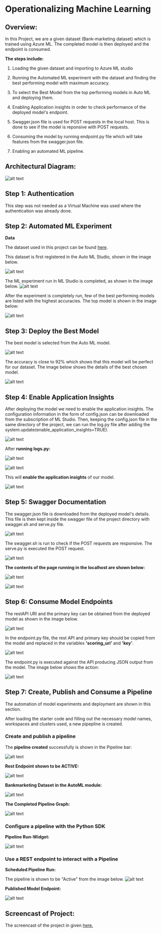 # Operationalizing Machine Learning

## **Overview:** 

In this Project, we are a given dataset (Bank-marketing dataset) which is trained using Azure ML. The completed model is then deployed and the endpoint is consumed.

**The steps include:**

1. Loading the given dataset and importing to Azure ML studio

2. Running the Automated ML experiment with the dataset and finding the best performing model with maximum accuracy.

3. To select the Best Model from the top performing models in Auto ML and deploying them.

4. Enabling Application insights in order to check performance of the deployed model's endpoint.

5. Swagger.json file is used for POST requests in the local host. This is done to see if the model is reponsive with POST requests.

6. Consuming the model by running endpoint.py file which will take features from the swagger.json file. 

7. Enabling an automated ML pipeline. 


## Architectural Diagram:

![alt text](https://github.com/eeraanjum13/Operationalizing_ML/blob/main/architectural-design.PNG)

## Step 1: Authentication

This step was not needed as a Virtual Machine was used where the authentication was already done.

## Step 2: Automated ML Experiment
**Data**

The dataset used in this project can be found [here](https://automlsamplenotebookdata.blob.core.windows.net/automl-sample-notebook-data/bankmarketing_train.csv).

This dataset is first registered in the Auto ML Studio, shown in the image below. 

![alt text](https://github.com/eeraanjum13/Operationalizing_ML/blob/main/registered-dataset.PNG)

The ML experiment run in ML Studio is completed, as shown in the image below.
![alt text](https://github.com/eeraanjum13/Operationalizing_ML/blob/main/auto-ml-completed.PNG)


After the experiment is completely run, few of the best performing models are listed with the highest accuracies. The top model is shown in the image below:

![alt text](https://github.com/eeraanjum13/Operationalizing_ML/blob/main/best-model.PNG)


## Step 3: Deploy the Best Model

The best model is selected from the Auto ML model. 

![alt text](https://github.com/eeraanjum13/Operationalizing_ML/blob/main/best-model.PNG)

The accuracy is close to 92% which shows that this model will be perfect for our dataset. The image below shows the 
details of the best chosen model.

![alt text](https://github.com/eeraanjum13/Operationalizing_ML/blob/main/step2-show-model.PNG)


## Step 4: Enable Application Insights

After deploying the model we need to enable the application insights. The configuration information in the form of config.json can 
be downloaded from the subscription of ML Studio. Then, keeping the config.json file in the same directory of the project, we can run the log.py file after adding
the system.update(enable_application_insights=TRUE). 


![alt text](https://github.com/eeraanjum13/Operationalizing_ML/blob/main/enable-app-insights.PNG)


After **running logs.py:**

![alt text](https://github.com/eeraanjum13/Operationalizing_ML/blob/main/logs1.PNG)

![alt text](https://github.com/eeraanjum13/Operationalizing_ML/blob/main/log2.PNG)

This will **enable the application insights** of our model. 

![alt text](https://github.com/eeraanjum13/Operationalizing_ML/blob/main/application-insights-enabled.PNG)


## Step 5: Swagger Documentation

The swagger.json file is downloaded from the deployed model's details. This file is then kept inside the swagger file of the project directory with
swagger.sh and serve.py file. 

![alt text](https://github.com/eeraanjum13/Operationalizing_ML/blob/main/swagger-uri.PNG)

The swagger.sh is run to check if the POST requests are responsive. The serve.py is executed the POST request.

![alt text](https://github.com/eeraanjum13/Operationalizing_ML/blob/main/bank-deploy.PNG)

**The contents of the page running in the localhost are shown below:**

![alt text](https://github.com/eeraanjum13/Operationalizing_ML/blob/main/contents-of-API.PNG)

![alt text](https://github.com/eeraanjum13/Operationalizing_ML/blob/main/healthy-status.PNG)

## Step 6: Consume Model Endpoints

The restAPI URI and the primary key can be obtained from the deployed model as shown in the image below.

![alt text](https://github.com/eeraanjum13/Operationalizing_ML/blob/main/model-get-restAPI.PNG)

In the endpoint.py file, the rest API and primary key should be copied from the model 
and replaced in the variables **'scoring_uri'** and **'key'**.

![alt text](https://github.com/eeraanjum13/Operationalizing_ML/blob/main/endpoint_s.PNG)

The endpoint.py is executed against the API producing JSON output from the model. The image below shows the 
action:

![alt text](https://github.com/eeraanjum13/Operationalizing_ML/blob/main/endpoint_output.PNG)


## Step 7: Create, Publish and Consume a Pipeline

The automation of model experiments and deployment are shown in this section.

After loading the starter code and filling out the necessary model names, workspaces and clusters used, a new pipepline is created. 


### Create and publish a pipeline

The **pipeline created** successfully is shown in the Pipeline bar:

![alt text](https://github.com/eeraanjum13/Operationalizing_ML/blob/main/pipeline-created.PNG)

**Rest Endpoint shown to be ACTIVE:**

![alt text](https://github.com/eeraanjum13/Operationalizing_ML/blob/main/rest-endpoint-active.PNG)

**Bankmarketing Dataset in the AutoML module:**

![alt text](https://github.com/eeraanjum13/Operationalizing_ML/blob/main/registered-dataset.PNG)

**The Completed Pipeline Graph:** 

![alt text](https://github.com/eeraanjum13/Operationalizing_ML/blob/main/pipeline-graph.PNG)



### Configure a pipeline with the Python SDK

**Pipeline Run-Widget:**

![alt text](https://github.com/eeraanjum13/Operationalizing_ML/blob/main/run-details-widget.PNG)



### Use a REST endpoint to interact with a Pipeline

**Scheduled Pipeline Run:**

The pipeline is shown to be "Active" from the image below.
![alt text](https://github.com/eeraanjum13/Operationalizing_ML/blob/main/scheduled_runs.PNG)

**Published Model Endpoint:**

![alt text](https://github.com/eeraanjum13/Operationalizing_ML/blob/main/pipeline-endpoint.PNG)




## Screencast of Project:

The screencast of the project in given [here.](https://youtu.be/Y6VtDNEmzOg)
